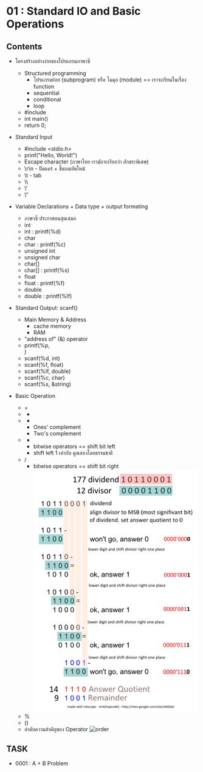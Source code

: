 # 01 : Standard IO and Basic Operations

## Contents

* โครงสร้างอย่างง่ายของโปรแกรมภาษาซี
  + Structured programming
    - โปรแกรมย่อย (subprogram) หรือ โมดุล (module) == เราจะเรียนในเรื่อง function
    - sequential 
    - conditional 
    - loop 
  + #include
  + int main()
  + return 0;

* Standard Input
  + #include <stdio.h>
  + prinf("Hello, World!")
  + Escape character 
    (ภาษาไทย เรามักจะเรียกว่า อักขระพิเศษ)
  + \r\n - ปัดแคร่ + ขึ้นบนทัดใหม้
  + \t - tab
  + \\\\
  + \\'
  + \\"


* Variable Declarations + Data type + output formating
 
  + ภาษาซี ประกาศบนสุดเสมอ
  + int
  + int : printf(%d)
  + char
  + char : printf(%c)
  + unsigned int
  + unsigned char
  + char[]
  + char[] : printf(%s)
  + float 
  + float : printf(%f)
  + double
  + double : printf(%lf)

* Standard Output: scanf()
  + Main Memory & Address
    - cache memory
    - RAM
  + "address of" (&) operator
  + printf(%p, <address>)
  + scanf(%d, int)
  + scanf(%f, float)
  + scanf(%lf, double)
  + scanf(%c, char)
  + scanf(%s, &string)

* Basic Operation
  + = 
  + +
  + - 
    - Ones' complement
    - Two's complement
  + *
    - bitwise operators == shift bit left
    - shift left 1 เท่ากับ คูณสองโดยธรรมชาติ
  + /
    - bitwise operators == shift bit right 
      ![div](img/bin_div.png)
  + %
  + ()
  + ลำดับความสำคัญของ Operator
    ![order]()

## TASK

  * 0001 : A + B Problem

